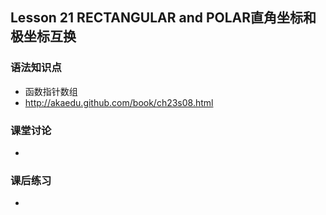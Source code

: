 ## Lesson 21 RECTANGULAR and POLAR直角坐标和极坐标互换



### 语法知识点
* 函数指针数组
* <http://akaedu.github.com/book/ch23s08.html>
	
### 课堂讨论
*
	
### 课后练习
* 		